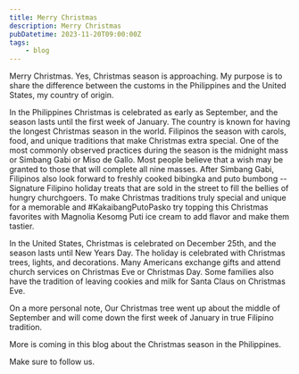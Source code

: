 ```yaml
---
title: Merry Christmas
description: Merry Christmas
pubDatetime: 2023-11-20T09:00:00Z
tags: 
	- blog
---
```


Merry Christmas. Yes, Christmas season is approaching. My purpose is to share the difference between the customs in the Philippines and the United States, my country of origin.

In the Philippines Christmas is celebrated as early as September, and the season lasts until the first week of January. The country is known for having the longest Christmas season in the world. Filipinos the season with carols, food, and unique traditions that make Christmas extra special. One of the most commonly observed practices during the season is the midnight mass or Simbang Gabi or Miso de Gallo. Most people believe that a wish may be granted to those that will complete all nine masses. After Simbang Gabi, Filipinos also look forward to freshly cooked bibingka and puto bumbong -- Signature Filipino holiday treats that are sold in the street to fill the bellies of hungry churchgoers. To make Christmas traditions truly special and unique for a memorable and #KakaibangPutoPasko try topping this Christmas favorites with Magnolia Kesomg Puti ice cream to add flavor and make them tastier.

In the United States, Christmas is celebrated on December 25th, and the season lasts until New Years Day. The holiday is celebrated with Christmas trees, lights, and decorations. Many Americans exchange gifts and attend church services on Christmas Eve or Christmas Day. Some families also have the tradition of leaving cookies and milk for Santa Claus on Christmas Eve.

On a more personal note, Our Christmas tree went up about the middle of September and will come down the first week of January in true Filipino tradition.

More is coming in this blog about the Christmas season in the Philippines.

Make sure to follow us.
